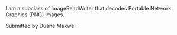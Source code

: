 I am a subclass of ImageReadWriter that decodes Portable Network Graphics
(PNG) images.

Submitted by Duane Maxwell